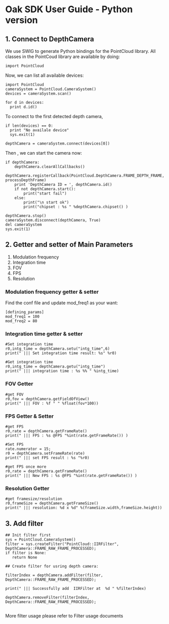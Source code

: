 # Oak SDK User Guide - Python version

## 1. Connect to DepthCamera

We use SWIG to generate Python bindings for the PointCloud library.  All classes in the PointCoud library are available by doing:

```
import PointCloud
```
Now, we can list all available devices:
```
import PointCloud
cameraSystem = PointCloud.CameraSystem()
devices = cameraSystem.scan()

for d in devices:
  print d.id()
```

To connect to the first detected depth camera,
```
if len(devices) == 0:
  print "No availale device"
  sys.exit(1)

depthCamera = cameraSystem.connect(devices[0])

```
Then , we can start the camera now:
```
if depthCamera:
    depthCamera.clearAllCallbacks()
    depthCamera.registerCallback(PointCloud.DepthCamera.FRAME_DEPTH_FRAME, processDepthFrame)
    print 'DepthCamera ID = ', depthCamera.id()
    if not depthCamera.start():
        print("start fail")
    else: 
        print("\n start ok")
        print("chipset : %s " %depthCamera.chipset() )

depthCamera.stop()
cameraSystem.disconnect(depthCamera, True)
del cameraSystem
sys.exit(1)
```

## 2. Getter and setter of Main Parameters

1. Modulation frequency
2. Integration time 
3. FOV
4. FPS 
5. Resolution 

### Modulation frequency getter & setter

Find the conf file and update mod_freq1 as your want:
```
[defining_params]
mod_freq1 = 100
mod_freq2 = 80
```
### Integration time getter & setter
```
#Set integration time
r0,intg_time = depthCamera.setu("intg_time",6)  
print(" ||| Set integration time result: %s" %r0) 

#Get integration time
r0,intg_time = depthCamera.getu("intg_time")  
print(" ||| integration time : %s %% " %intg_time) 
```
### FOV Getter
```
#get FOV
r0,fov = depthCamera.getFieldOfView()
print(" ||| FOV : %f ° " %float(fov*100)) 
```
### FPS Getter & Setter
```
#get FPS
r0,rate = depthCamera.getFrameRate()
print(" ||| FPS : %s @FPS "%int(rate.getFrameRate()) ) 

#Set FPS
rate.numerator = 15;
r0 = depthCamera.setFrameRate(rate)
print(" ||| set FPS result : %s "%r0) 

#get FPS once more 
r0,rate = depthCamera.getFrameRate()
print(" ||| New FPS : %s @FPS "%int(rate.getFrameRate()) ) 
```
### Resolution Getter 
```
#get framesize/resolution
r0,frameSize = depthCamera.getFrameSize()
print(" ||| resolution: %d x %d" %(frameSize.width,frameSize.height))
```
## 3. Add filter 


```
## Init filter first
sys = PointCloud.CameraSystem()
filter = sys.createFilter("PointCloud::IIRFilter", DepthCamera::FRAME_RAW_FRAME_PROCESSED);
if filter is None:
   return None

## Create filter for usring depth camera:
    
filterIndex = depthCamera.addFilter(filter, DepthCamera::FRAME_RAW_FRAME_PROCESSED);

print(" ||| Successfully add  IIRFilter at  %d " %filterIndex)

depthCamera.removeFilter(filterIndex, DepthCamera::FRAME_RAW_FRAME_PROCESSED);
    
```
More filter usage please refer to Filter usage documents
